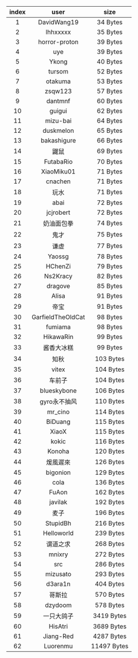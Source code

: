 | index |    user    |   size    |
|:-----:|:----------:|:---------:|
| 1 | DavidWang19 | 34 Bytes |
| 2 | lhhxxxxx | 35 Bytes |
| 3 | horror-proton | 39 Bytes |
| 4 | uye | 39 Bytes |
| 5 | Ykong | 40 Bytes |
| 6 | tursom | 52 Bytes |
| 7 | otakuma | 53 Bytes |
| 8 | zsqw123 | 57 Bytes |
| 9 | dantmnf | 60 Bytes |
| 10 | guigui | 62 Bytes |
| 11 | mizu-bai | 64 Bytes |
| 12 | duskmelon | 65 Bytes |
| 13 | bakashigure | 66 Bytes |
| 14 | 鼹鼠 | 69 Bytes |
| 15 | FutabaRio | 70 Bytes |
| 16 | XiaoMiku01 | 71 Bytes |
| 17 | cnachen | 71 Bytes |
| 18 | 玩水 | 71 Bytes |
| 19 | abai | 72 Bytes |
| 20 | jcjrobert | 72 Bytes |
| 21 | 奶油面包拳 | 74 Bytes |
| 22 | 鬼才 | 75 Bytes |
| 23 | 谦虚 | 77 Bytes |
| 24 | Yaossg | 78 Bytes |
| 25 | HChenZi | 79 Bytes |
| 26 | Ns2Kracy | 82 Bytes |
| 27 | dragove | 85 Bytes |
| 28 | Alisa | 91 Bytes |
| 29 | 帝宝 | 91 Bytes |
| 30 | GarfieldTheOldCat | 98 Bytes |
| 31 | fumiama | 98 Bytes |
| 32 | HikawaRin | 99 Bytes |
| 33 | 酱香大冰糕 | 99 Bytes |
| 34 | 知秋 | 103 Bytes |
| 35 | vitex | 104 Bytes |
| 36 | 车前子 | 104 Bytes |
| 37 | blueskybone | 106 Bytes |
| 38 | gyro永不抽风 | 110 Bytes |
| 39 | mr_cino | 114 Bytes |
| 40 | BiDuang | 115 Bytes |
| 41 | XiaoX | 115 Bytes |
| 42 | kokic | 116 Bytes |
| 43 | Konoha | 120 Bytes |
| 44 | 煖風遲來 | 126 Bytes |
| 45 | bigonion | 129 Bytes |
| 46 | cola | 136 Bytes |
| 47 | FuAon | 162 Bytes |
| 48 | javilak | 192 Bytes |
| 49 | 麦子 | 196 Bytes |
| 50 | StupidBh | 216 Bytes |
| 51 | Helloworld | 239 Bytes |
| 52 | 谓道之求 | 268 Bytes |
| 53 | mnixry | 272 Bytes |
| 54 | src | 286 Bytes |
| 55 | mizusato | 293 Bytes |
| 56 | d3ara1n | 404 Bytes |
| 57 | 哥斯拉 | 570 Bytes |
| 58 | dzydoom | 578 Bytes |
| 59 | 一只大鸽子 | 3419 Bytes |
| 60 | HisAtri | 3689 Bytes |
| 61 | Jiang-Red | 4287 Bytes |
| 62 | Luorenmu | 11497 Bytes |

